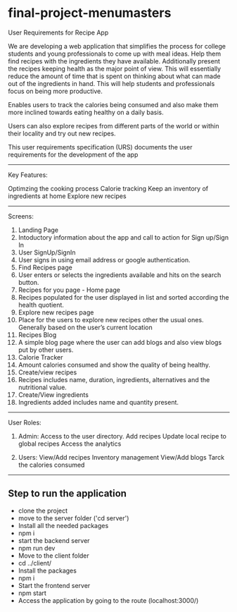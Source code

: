 # final-project-menumasters

User Requirements for Recipe App

We are developing a web application that simplifies the process for college students and young professionals to come up with meal ideas. 
Help them find recipes with the ingredients they have available. Additionally present the recipes keeping health as the major point of view.
This will essentially reduce the amount of time that is spent on thinking about what can made out of the ingredients in hand. 
This will help students and professionals focus on being more productive.

Enables users to track the calories being consumed and also make them more inclined towards eating healthy on a daily basis. 

Users can also explore recipes from different parts of the world or within their locality and try out new recipes.

This user requirements specification (URS) documents the user requirements for the development of the app

*********************************************************************************************************************************

Key Features:

Optimzing the cooking process
Calorie tracking
Keep an inventory of ingredients at home
Explore new recipes

*********************************************************************************************************************************

Screens:

1) Landing Page 
2) Intoductory information about the app and call to action for Sign up/Sign In
3) User SignUp/SignIn 
4) User signs in using email address or google authentication.
5) Find Recipes page 
6) User enters or selects the ingredients available and hits on the search button.
7) Recipes for you page - Home page
8) Recipes populated for the user displayed in list and sorted according the health quotient.
9) Explore new recipes page
10) Place for the users to explore new recipes other the usual ones. Generally based on the user’s current location
11) Recipes Blog 
12) A simple blog page where the user can add blogs and also view blogs put by other users.
13) Calorie Tracker
14) Amount calories consumed and show the quality of being healthy.
15) Create/view recipes
16) Recipes includes name, duration, ingredients, alternatives and the nutritional value.
17) Create/View ingredients
18) Ingredients added includes name and quantity present.

*********************************************************************************************************************************

User Roles: 

1) Admin: 
Access to the user directory.
Add recipes
Update local recipe to global recipes
Access the analytics

2) Users:
View/Add recipes
Inventory management
View/Add blogs
Tarck the calories consumed

*********************************************************************************************************************************
## Step to run the application
- clone the project
- move to the server folder ('cd server')
- Install all the needed packages 
- npm i
- start the backend server
- npm run dev
- Move to the client folder
- cd ../client/
- Install the packages
- npm i
- Start the frontend server
- npm start
- Access the application by going to the route (localhost:3000/)

